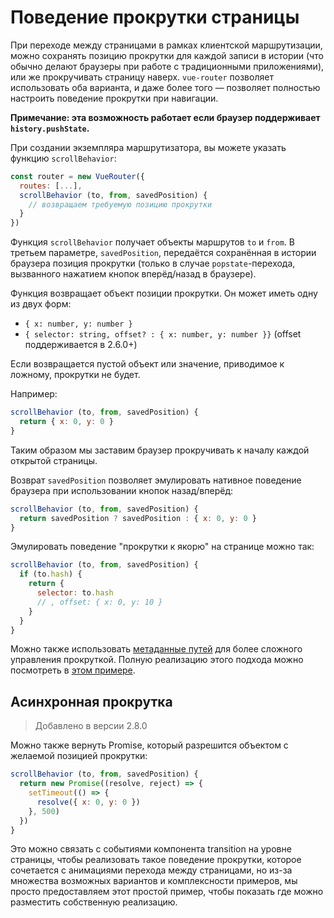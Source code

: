 # Поведение прокрутки страницы

При переходе между страницами в рамках клиентской маршрутизации, можно сохранять позицию прокрутки для каждой записи в истории (что обычно делают браузеры при работе с традиционными приложениями), или же прокручивать страницу наверх. `vue-router` позволяет использовать оба варианта, и даже более того — позволяет полностью настроить поведение прокрутки при навигации.

**Примечание: эта возможность работает если браузер поддерживает `history.pushState`.**

При создании экземпляра маршрутизатора, вы можете указать функцию `scrollBehavior`:

``` js
const router = new VueRouter({
  routes: [...],
  scrollBehavior (to, from, savedPosition) {
    // возвращаем требуемую позицию прокрутки
  }
})
```

Функция `scrollBehavior` получает объекты маршрутов `to` и `from`. В третьем параметре, `savedPosition`, передаётся сохранённая в истории браузера позиция прокрутки (только в случае `popstate`-перехода, вызванного нажатием кнопок вперёд/назад в браузере).

Функция возвращает объект позиции прокрутки. Он может иметь одну из двух форм:

- `{ x: number, y: number }`
- `{ selector: string, offset? : { x: number, y: number }}` (offset поддерживается в 2.6.0+)

Если возвращается пустой объект или значение, приводимое к ложному, прокрутки не будет.

Например:

``` js
scrollBehavior (to, from, savedPosition) {
  return { x: 0, y: 0 }
}
```

Таким образом мы заставим браузер прокручивать к началу каждой открытой страницы.

Возврат `savedPosition` позволяет эмулировать нативное поведение браузера при использовании кнопок назад/вперёд:

``` js
scrollBehavior (to, from, savedPosition) {
  return savedPosition ? savedPosition : { x: 0, y: 0 }
}
```

Эмулировать поведение "прокрутки к якорю" на странице можно так:

``` js
scrollBehavior (to, from, savedPosition) {
  if (to.hash) {
    return {
      selector: to.hash
      // , offset: { x: 0, y: 10 }
    }
  }
}
```

Можно также использовать [метаданные путей](meta.md) для более сложного управления прокруткой. Полную реализацию этого подхода можно посмотреть в [этом примере](https://github.com/vuejs/vue-router/blob/dev/examples/scroll-behavior/app.js).

## Асинхронная прокрутка

> Добавлено в версии 2.8.0

Можно также вернуть Promise, который разрешится объектом с желаемой позицией прокрутки:

``` js
scrollBehavior (to, from, savedPosition) {
  return new Promise((resolve, reject) => {
    setTimeout(() => {
      resolve({ x: 0, y: 0 })
    }, 500)
  })
}
```

Это можно связать с событиями компонента transition на уровне страницы, чтобы реализовать такое поведение прокрутки, которое сочетается с анимациями перехода между страницами, но из-за множества возможных вариантов и комплексности примеров, мы просто предоставляем этот простой пример, чтобы показать где можно разместить собственную реализацию.
